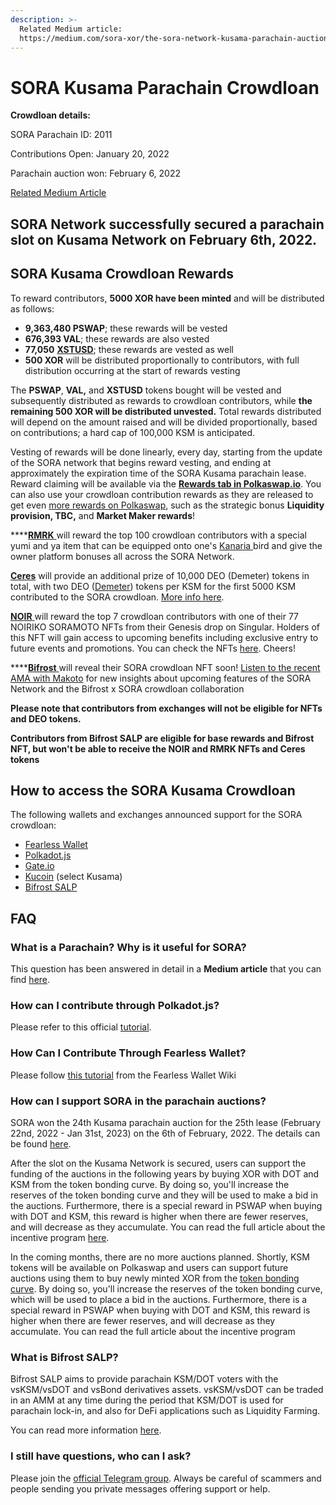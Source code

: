 ```yaml
---
description: >-
  Related Medium article:
  https://medium.com/sora-xor/the-sora-network-kusama-parachain-auction-5a6fe3a5f35f
---
```


# SORA Kusama Parachain Crowdloan

**Crowdloan details:**

SORA Parachain ID: 2011

Contributions Open: January 20, 2022

Parachain auction won: February 6, 2022

[Related Medium Article](https://medium.com/sora-xor/the-sora-network-kusama-parachain-auction-5a6fe3a5f35f)

## **SORA Network successfully secured a parachain slot on Kusama Network on February 6th, 2022.**

## SORA Kusama Crowdloan Rewards

To reward contributors, **5000 XOR have been minted** and will be distributed as follows:

* **9,363,480 PSWAP**; these rewards will be vested
* **676,393 VAL**; these rewards are also vested
* **77,050** [**XSTUSD**](https://www.forbes.com/sites/tatianakoffman/2021/11/23/the-rise-of-decentralized-money-on-polkadotnew-algorithmic-stablecoin-launches-on-sora/?sh=7499e10731bc); these rewards are vested as well
* **500 XOR** will be distributed proportionally to contributors, with full distribution occurring at the start of rewards vesting

The **PSWAP**, **VAL,** and **XSTUSD** tokens bought will be vested and subsequently distributed as rewards to crowdloan contributors, while **the remaining 500 XOR will be distributed unvested.** Total rewards distributed will depend on the amount raised and will be divided proportionally, based on contributions; a hard cap of 100,000 KSM is anticipated.

Vesting of rewards will be done linearly, every day, starting from the update of the SORA network that begins reward vesting, and ending at approximately the expiration time of the SORA Kusama parachain lease. Reward claiming will be available via the [**Rewards tab in Polkaswap.io**](https://polkaswap.io/#/rewards). You can also use your crowdloan contribution rewards as they are released to get even [more rewards on Polkaswap](https://medium.com/polkaswap/pswap-rules-everything-around-me-three-pathways-to-polkaswap-rewards-63842caf88c0), such as the strategic bonus **Liquidity provision, TBC,** and **Market Maker rewards**!



****[**RMRK** ](https://www.rmrk.app/)will reward the top 100 crowdloan contributors with a special yumi and ya item that can be equipped onto one's [Kanaria ](https://kanaria.rmrk.app/)bird and give the owner platform bonuses all across the SORA Network.



[**Ceres**](https://cerestoken.io/) will provide an additional prize of 10,000 DEO (Demeter) tokens in total, with two DEO ([Demeter](https://cerestoken.s3.eu-central-1.amazonaws.com/docs/Ceres+Token+-+Demeter+Litepaper+09.12.2021.pdf)) tokens per KSM for the first 5000 KSM contributed to the SORA crowdloan. [More info here](https://tokenceres.medium.com/demeter-snapshot-unboxing-and-kusama-parachain-auction-5c25d196c8f3).



[**NOIR** ](https://noir.digital/)will reward the top 7 crowdloan contributors with one of their 77 NOIRIKO SORAMOTO NFTs from their Genesis drop on Singular. Holders of this NFT will gain access to upcoming benefits including exclusive entry to future events and promotions. You can check the NFTs [here](https://singular.rmrk.app/collections/52b508058d78b91f08-NOIR000). Cheers!



****[**Bifrost** ](https://bifrost.finance/)will reveal their SORA crowdloan NFT soon! [Listen to the recent AMA with Makoto](https://twitter.com/i/spaces/1rmxPgDDpMZJN) for new insights about upcoming features of the SORA Network and the Bifrost x SORA crowdloan collaboration



**Please note that contributors from exchanges will not be eligible for NFTs and DEO tokens.**

**Contributors from Bifrost SALP are eligible for base rewards and Bifrost NFT, but won't be able to receive the NOIR and RMRK NFTs and Ceres tokens**

## How to access the SORA Kusama Crowdloan

The following wallets and exchanges announced support for the SORA crowdloan:

* [Fearless Wallet](https://fearlesswallet.io/)
* [Polkadot.js](https://polkadot.js.org/apps/#/parachains/crowdloan)
* [Gate.io](https://www.gate.io/slot\_auction)
* [Kucoin](https://www.kucoin.com/earn/polkadot) (select Kusama)
* [Bifrost SALP](https://bifrost.app/vcrowdloan?tab=ksm)

## FAQ

### What is a Parachain? Why is it useful for SORA?

This question has been answered in detail in a **Medium article** that you can find [here](https://medium.com/sora-xor/the-sora-network-kusama-parachain-auction-5a6fe3a5f35f).

### **How can I contribute through Polkadot.js?**

Please refer to this official [tutorial](https://support.polkadot.network/support/solutions/articles/65000177341-how-to-participate-in-crowdloans-on-polkadot-or-kusama).

### How Can I Contribute Through Fearless Wallet?

Please follow [this tutorial](https://wiki.fearlesswallet.io/crowdloans/walkthrough) from the Fearless Wallet Wiki

### How can I support SORA in the parachain auctions?

SORA won the 24th Kusama parachain auction for the 25th lease (February 22nd, 2022 - Jan 31st, 2023) on the 6th of February, 2022. The details can be found [here](https://wiki.sora.org/sora-kusama-parachain-crowdloan).&#x20;

After the slot on the Kusama Network is secured, users can support the funding of the auctions in the following years by buying XOR with DOT and KSM from the token bonding curve. By doing so, you'll increase the reserves of the token bonding curve and they will be used to make a bid in the auctions. Furthermore, there is a special reward in PSWAP when buying with DOT and KSM, this reward is higher when there are fewer reserves, and will decrease as they accumulate. You can read the full article about the incentive program [here](https://medium.com/polkaswap/pswap-rewards-part-2-the-sora-token-bonding-curve-70fab4c3f1b8).

In the coming months, there are no more auctions planned. Shortly, KSM tokens will be available on Polkaswap and users can support future auctions using them to buy newly minted XOR from the [token bonding curve](https://wiki.sora.org/token-bonding-curve). By doing so, you'll increase the reserves of the token bonding curve, which will be used to place a bid in the auctions. Furthermore, there is a special reward in PSWAP when buying with DOT and KSM, this reward is higher when there are fewer reserves, and will decrease as they accumulate. You can read the full article about the incentive program&#x20;

### What is Bifrost SALP?

Bifrost SALP aims to provide parachain KSM/DOT voters with the vsKSM/vsDOT and vsBond derivatives assets. vsKSM/vsDOT can be traded in an AMM at any time during the period that KSM/DOT is used for parachain lock-in, and also for DeFi applications such as Liquidity Farming.

You can read more information [here](https://hackmd.io/Y51sSMBvQiWTXKBB-TljQQ#Marketing-Promotions).

### I still have questions, who can I ask?

Please join the [official Telegram group](https://t.me/sora\_xor). Always be careful of scammers and people sending you private messages offering support or help.
